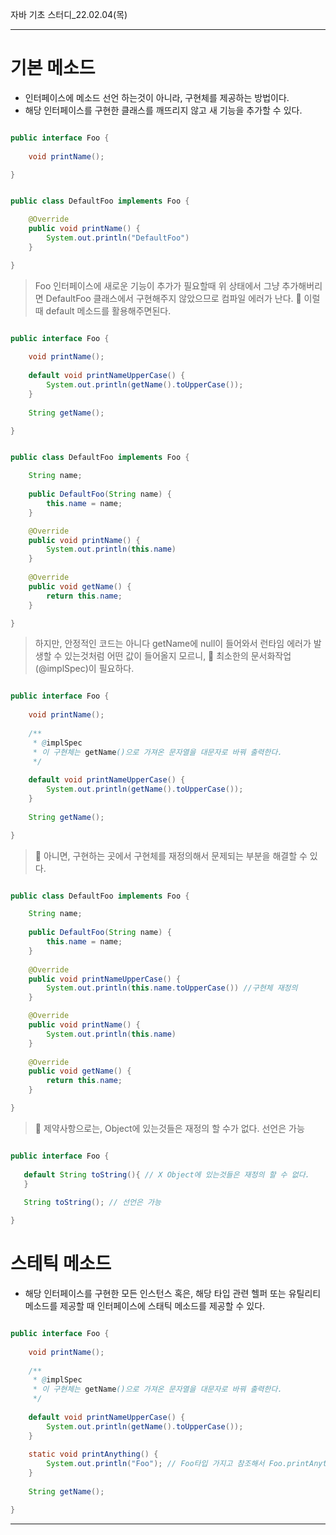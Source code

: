 자바 기초 스터디_22.02.04(목)
***
# 기본 메소드
- 인터페이스에 메소드 선언 하는것이 아니라, 구현체를 제공하는 방법이다.
- 해당 인터페이스를 구현한 클래스를 깨뜨리지 않고 새 기능을 추가할 수 있다.

~~~java

public interface Foo {
	
    void printName();

}

~~~
~~~java

public class DefaultFoo implements Foo {

    @Override
    public void printName() {
    	System.out.println("DefaultFoo")
    }

}

~~~

> Foo 인터페이스에 새로운 기능이 추가가 필요할때 위 상태에서 그냥 추가해버리면
DefaultFoo 클래스에서 구현해주지 않았으므로 컴파일 에러가 난다.
> 🔻 이럴때 default 메소드를 활용해주면된다.

~~~java

public interface Foo {
	
    void printName();
    
    default void printNameUpperCase() {
    	System.out.println(getName().toUpperCase());
    }
    
    String getName();

}

~~~
~~~java

public class DefaultFoo implements Foo {

	String name;
    
    public DefaultFoo(String name) {
    	this.name = name;
    }

    @Override
    public void printName() {
    	System.out.println(this.name)
    }
   
   	@Override
    public void getName() {
    	return this.name;
    }

}

~~~

> 하지만, 안정적인 코드는 아니다 getName에 null이 들어와서 런타임 에러가 발생할 수 있는것처럼
어떤 값이 들어올지 모르니, 🔻 최소한의 문서화작업(@implSpec)이 필요하다.

~~~java

public interface Foo {
	
    void printName();
    
    /**
     * @implSpec 
     * 이 구현체는 getName()으로 가져온 문자열을 대문자로 바꿔 출력한다.
     */
    
    default void printNameUpperCase() {
    	System.out.println(getName().toUpperCase());
    }
    
    String getName();

}

~~~

> 🔻 아니면, 구현하는 곳에서 구현체를 재정의해서 문제되는 부분을 해결할 수 있다.

~~~java

public class DefaultFoo implements Foo {

	String name;
    
    public DefaultFoo(String name) {
    	this.name = name;
    }
    
    @Override
    public void printNameUpperCase() {
    	System.out.println(this.name.toUpperCase()) //구현체 재정의
    }

    @Override
    public void printName() {
    	System.out.println(this.name)
    }
   
   	@Override
    public void getName() {
    	return this.name;
    }

}

~~~

> 🔻 제약사항으로는, Object에 있는것들은 재정의 할 수가 없다. 선언은 가능

~~~java

public interface Foo {
	
   default String toString(){ // X Object에 있는것들은 재정의 할 수 없다.
   }
   
   String toString(); // 선언은 가능

}

~~~

# 스테틱 메소드
- 해당 인터페이스를 구현한 모든 인스턴스 혹은, 해당 타입 관련 헬퍼 또는 유틸리티 메소드를
  제공할 때 인터페이스에 스태틱 메소드를 제공할 수 있다.


~~~java

public interface Foo {
	
    void printName();
    
    /**
     * @implSpec 
     * 이 구현체는 getName()으로 가져온 문자열을 대문자로 바꿔 출력한다.
     */
    
    default void printNameUpperCase() {
    	System.out.println(getName().toUpperCase());
    }
    
    static void printAnything() {
    	System.out.println("Foo"); // Foo타입 가지고 참조해서 Foo.printAnything(); 으로 쓸 수 있다.
    }
    
    String getName();

}

~~~

***
